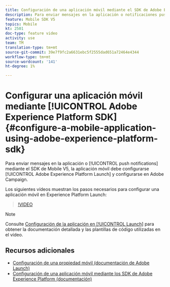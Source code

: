 ```yaml
---
title: Configuración de una aplicación móvil mediante el SDK de Adobe Experience Platform
description: Para enviar mensajes en la aplicación o notificaciones push con una aplicación del SDK de Experience Cloud, se debe configurar una aplicación móvil en Adobe Experience Platform Launch y en Adobe Campaign
feature: Mobile SDK V5
topics: Mobile
kt: 2501
doc-type: feature video
activity: use
team: TM
translation-type: tm+mt
source-git-commit: 39e7f9fc2a6631ebc5f2555dad651a72464e4344
workflow-type: tm+mt
source-wordcount: '141'
ht-degree: 1%

---
```



# Configurar una aplicación móvil mediante [!UICONTROL Adobe Experience Platform SDK] {#configure-a-mobile-application-using-adobe-experience-platform-sdk}

Para enviar mensajes en la aplicación o [!UICONTROL push notifications] mediante el SDK de Mobile V5, la aplicación móvil debe configurarse [!UICONTROL Adobe Experience Platform Launch] y configurarse en Adobe Campaign.

Los siguientes vídeos muestran los pasos necesarios para configurar una aplicación móvil en Experience Platform Launch:

>[!VIDEO](https://video.tv.adobe.com/v/26224?quality=12)

>[!NOTE]
>Consulte [Configuración de la aplicación en [!UICONTROL Launch]](https://helpx.adobe.com/campaign/kb/configuring-app-sdk.html#ConfiguringyourapplicationinLaunch) para obtener la documentación detallada y las plantillas de código utilizadas en el vídeo.

## Recursos adicionales

* [Configuración de una propiedad móvil (documentación de Adobe Launch)](https://aep-sdks.gitbook.io/docs/getting-started/create-a-mobile-property)
* [Configuración de una aplicación móvil mediante los SDK de Adobe Experience Platform (documentación)](https://helpx.adobe.com/campaign/kb/configuring-app-sdk.html)
